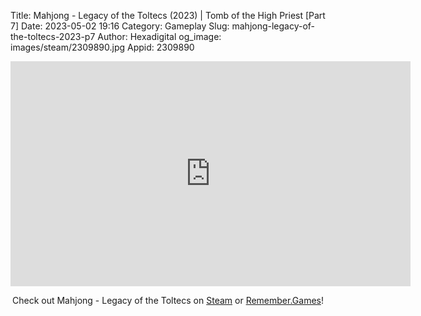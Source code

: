Title: Mahjong - Legacy of the Toltecs (2023) | Tomb of the High Priest [Part 7]
Date: 2023-05-02 19:16
Category: Gameplay
Slug: mahjong-legacy-of-the-toltecs-2023-p7
Author: Hexadigital
og_image: images/steam/2309890.jpg
Appid: 2309890

<center><iframe src="https://www.youtube.com/embed/AK3xe37iBgU?feature=oembed" allow="accelerometer; autoplay; encrypted-media; gyroscope; picture-in-picture" width="640" height="360" frameborder="0"></iframe>

Check out Mahjong - Legacy of the Toltecs on [Steam](https://store.steampowered.com/app/2309890/?curator_clanid=34633900) or [Remember.Games](https://remember.games/game/7725/mahjong-legacy-of-the-toltecs/)!</center>